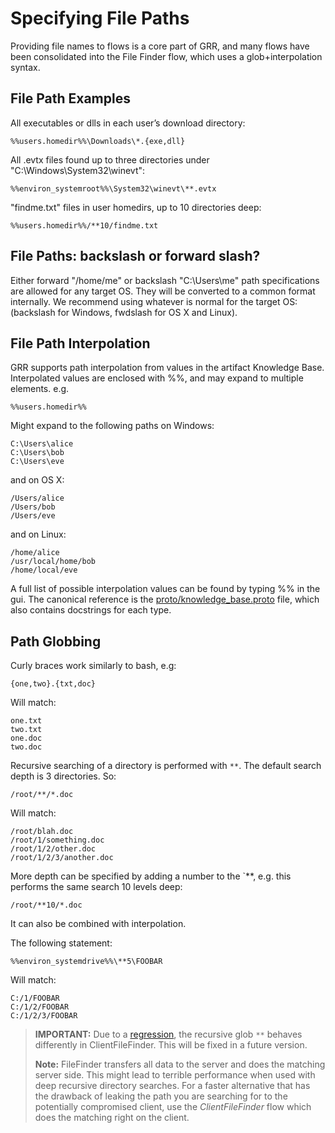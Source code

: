 # Specifying File Paths

Providing file names to flows is a core part of GRR, and many flows have
been consolidated into the File Finder flow, which uses a
glob+interpolation syntax.

## File Path Examples

All executables or dlls in each user’s download directory:

```docker
%%users.homedir%%\Downloads\*.{exe,dll}
```

All .evtx files found up to three directories under
"C:\Windows\System32\winevt":

```docker
%%environ_systemroot%%\System32\winevt\**.evtx
```

"findme.txt" files in user homedirs, up to 10 directories deep:

```docker
%%users.homedir%%/**10/findme.txt
```

## File Paths: backslash or forward slash?

Either forward "/home/me" or backslash "C:\\Users\\me" path
specifications are allowed for any target OS. They will be converted to
a common format internally. We recommend using whatever is normal for
the target OS: (backslash for Windows, fwdslash for OS X and Linux).

## File Path Interpolation

GRR supports path interpolation from values in the artifact Knowledge
Base. Interpolated values are enclosed with %%, and may expand to
multiple elements. e.g.

```
%%users.homedir%%
```

Might expand to the following paths on Windows:

```docker
C:\Users\alice
C:\Users\bob
C:\Users\eve
```

and on OS X:

```docker
/Users/alice
/Users/bob
/Users/eve
```

and on Linux:

```docker
/home/alice
/usr/local/home/bob
/home/local/eve
```

A full list of possible interpolation values can be found by typing %%
in the gui. The canonical reference is the
[proto/knowledge\_base.proto](https://github.com/google/grr/blob/master/grr/proto/grr_response_proto/knowledge_base.proto) file, which also contains docstrings for each type.

## Path Globbing

Curly braces work similarly to bash, e.g:

```docker
{one,two}.{txt,doc}
```

Will match:
```docker
one.txt
two.txt
one.doc
two.doc
```


Recursive searching of a directory is performed with `**`. The default
search depth is 3 directories. So:

```docker
/root/**/*.doc
```

Will match:

```docker
/root/blah.doc
/root/1/something.doc
/root/1/2/other.doc
/root/1/2/3/another.doc
```

More depth can be specified by adding a number to the `**, e.g. this
performs the same search 10 levels deep:

```docker
/root/**10/*.doc
```

It can also be combined with interpolation.

The following statement:

```docker
%%environ_systemdrive%%\**5\FOOBAR
```

Will match:

```docker
C:/1/FOOBAR
C:/1/2/FOOBAR
C:/1/2/3/FOOBAR
```

> **IMPORTANT:** Due to a [regression](https://github.com/google/grr/issues/915), the recursive glob `**` behaves differently in ClientFileFinder. This will be fixed in a future version.
> 
> **Note:** FileFinder transfers all data to the server and does the matching server side. This might lead to terrible performance when used with deep recursive directory searches. For a faster alternative that has the drawback of leaking the path you are searching for to the potentially compromised client, use the *ClientFileFinder* flow which does the matching right on the client.
